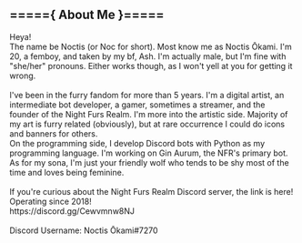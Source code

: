 ## ====={ About Me }=====

<p>
Heya!<br>
The name be Noctis (or Noc for short). Most know me as Noctis Ōkami.
I'm 20, a femboy, and taken by my bf, Ash. I'm actually male, but I'm fine with "she/her" pronouns. Either works though, as I won't yell at you for getting it wrong.<br>
<br>
I've been in the furry fandom for more than 5 years.
I'm a digital artist, an intermediate bot developer, a gamer, sometimes a streamer, and the founder of the Night Furs Realm.
I'm more into the artistic side. Majority of my art is furry related (obviously), but at rare occurrence I could do icons and banners for others.<br>
On the programming side, I develop Discord bots with Python as my programming language. I'm working on Gin Aurum, the NFR's primary bot. As for my sona, I'm just your friendly wolf who tends to be shy most of the time and loves being feminine.<br>
<br>
If you're curious about the Night Furs Realm Discord server, the link is here! Operating since 2018!<br>
https://discord.gg/Cewvmnw8NJ<br>
<br>
Discord Username: Noctis Ōkami#7270
</p>
